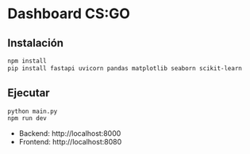 # Dashboard CS:GO

## Instalación

```bash
npm install
pip install fastapi uvicorn pandas matplotlib seaborn scikit-learn
```

## Ejecutar

```bash
python main.py
npm run dev
```

- Backend: http://localhost:8000
- Frontend: http://localhost:8080
